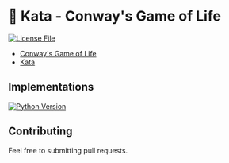 # :martial_arts_uniform: Kata - Conway's Game of Life

<a align="center" href="./LICENSE">
    <img alt="License File" src="https://img.shields.io/github/license/Pagliacii/game-of-life?style=for-the-badge">
</a>

- [Conway's Game of Life](https://en.wikipedia.org/wiki/Conway%27s_Game_of_Life)
- [Kata](https://en.wikipedia.org/wiki/Kata_(programming))

## Implementations

<a href="./Python">
    <img alt="Python Version" src="https://img.shields.io/badge/-Python-3776ab?style=for-the-badge&logo=python&logoColor=white">
</a>

## Contributing

Feel free to submitting pull requests.
